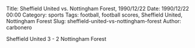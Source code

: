 Title: Sheffield United vs. Nottingham Forest, 1990/12/22
Date: 1990/12/22 00:00
Category: sports
Tags: football, football scores, Sheffield United, Nottingham Forest
Slug: sheffield-united-vs-nottingham-forest
Author: carbonero


Sheffield United 3 - 2 Nottingham Forest
